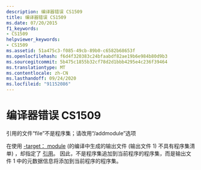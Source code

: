 ```yaml
---
description: 编译器错误 CS1509
title: 编译器错误 CS1509
ms.date: 07/20/2015
f1_keywords:
- CS1509
helpviewer_keywords:
- CS1509
ms.assetid: 51a475c3-f085-49cb-89b0-c6582b68653f
ms.openlocfilehash: f6d4f320383c24bfaabdf82ae19b6e984b80d9b3
ms.sourcegitcommit: 5b475c1855b32cf78d2d1bbb4295e4c236f39464
ms.translationtype: MT
ms.contentlocale: zh-CN
ms.lasthandoff: 09/24/2020
ms.locfileid: "91152086"
---
```

# <a name="compiler-error-cs1509"></a>编译器错误 CS1509

引用的文件“file”不是程序集；请改用“/addmodule”选项  
  
 在使用 [-target： module](../language-reference/compiler-options/target-module-compiler-option.md) (的编译中生成的输出文件 (输出文件 1) 不具有程序集清单) ，却指定了 [引用](../language-reference/compiler-options/reference-compiler-option.md)。 因此，不是程序集追加到当前程序的程序集，而是输出文件 1 中的元数据信息将添加到当前程序的程序集。
